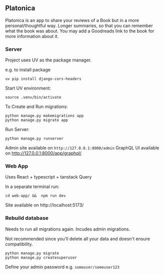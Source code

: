 ## Platonica

Platonica is an app to share your reviews of a Book but in a more personal/thoughtful way.
Longer summaries, so that you can remember what the book was about. You may add a Goodreads link to the book for more information about it.

### Server

Project uses UV as the package manager.

e.g. to install package

```
uv pip install django-cors-headers
```

Start UV environment:

```
source .venv/bin/activate
```

To Create and Run migrations:

```
python manage.py makemigrations app
python manage.py migrate app
```

Run Server:

```
python manage.py runserver
```

Admin site available on `http://127.0.0.1:8000/admin`
GraphQL UI available on http://127.0.0.1:8000/app/graphql/

### Web App

Uses React + typescript + tanstack Query

In a separate terminal run:

```
cd web-app/ &&  npm run dev
```

Site available on http://localhost:5173/

### Rebuild database

Needs to run all migrations again. Incudes admin migrations.

Not recommended since you'll delete all your data and doesn't ensure compatibility.

```
python manage.py migrate
python manage.py createsuperuser
```

Define your admin password e.g. `someuser/someuser123`
